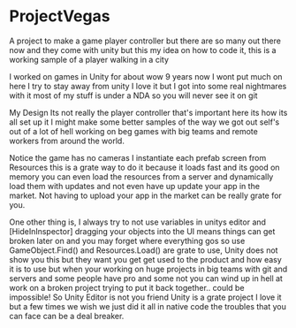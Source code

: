 # ProjectVegas
A project to make a game player controller but there are so many out there now and they come with unity but this my idea on how to code it, this is a working sample of a player walking in a city

I worked on games in Unity for about wow 9 years now I wont put much on here I try to stay away from unity I love it but I got into some real nightmares with it most of my stuff is under a NDA so you will never see it on git

My Design 
Its not really the player controller that's important here its how its all set up it I might make some better samples of the way we got out self's out of a lot of hell working on beg games with big teams and remote workers from around the world.

Notice the game has no cameras I instantiate each prefab screen from Resources this is a grate way to do it because it loads fast and its good on memory you can even load the resources from a server and dynamically load them with updates and not even have up update your app in the market.
Not having to upload your app in the market can be really grate for you.

One other thing is, I always try to not use variables in unitys editor and [HideInInspector] dragging your objects into the UI means things can get broken later on and you may forget where everything gos
so use GameObject.Find() and Resources.Load() are grate to use, Unity does not show you this but they want you get get used to the product and how easy it is to use but when your working on huge projects in big teams with git and servers and some people have pro and some not you can wind up in hell at work on a broken project trying to put it back together.. could be impossible! So Unity Editor is not you friend Unity is a grate project I love it but a few times we wish we just did it all in native code the troubles that you can face can be a deal breaker.    
